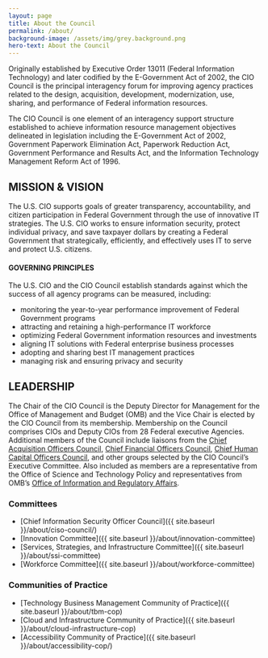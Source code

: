 ```yaml
---
layout: page
title: About the Council
permalink: /about/
background-image: /assets/img/grey.background.png
hero-text: About the Council
---
```


Originally established by Executive Order 13011 (Federal Information Technology) and later codified by the E-Government Act of 2002, the CIO Council is the principal interagency forum for improving agency practices related to the design, acquisition, development, modernization, use, sharing, and performance of Federal information resources.

The CIO Council is one element of an interagency support structure established to achieve information resource management objectives delineated in legislation including the E-Government Act of 2002, Government Paperwork Elimination Act, Paperwork Reduction Act, Government Performance and Results Act, and the Information Technology Management Reform Act of 1996.

## MISSION & VISION
The U.S. CIO supports goals of greater transparency, accountability, and citizen participation in Federal Government through the use of innovative IT strategies. The U.S. CIO works to ensure information security, protect individual privacy, and save taxpayer dollars by creating a Federal Government that strategically, efficiently, and effectively uses IT to serve and protect U.S. citizens.

#### GOVERNING PRINCIPLES
The U.S. CIO and the CIO Council establish standards against which the success of all agency programs can be measured, including:

<UL>
<LI>monitoring the year-to-year performance improvement of Federal Government programs</LI>
<LI>attracting and retaining a high-performance IT workforce</LI>
<LI>optimizing Federal Government information resources and investments</LI>
<LI>aligning IT solutions with Federal enterprise business processes</LI>
<LI>adopting and sharing best IT management practices</LI>
<LI>managing risk and ensuring privacy and security</LI>
</UL>

## LEADERSHIP
The Chair of the CIO Council is the Deputy Director for Management for the Office of Management and Budget (OMB) and the Vice Chair is elected by the CIO Council from its membership. Membership on the Council comprises CIOs and Deputy CIOs from 28 Federal executive Agencies. Additional members of the Council include liaisons from the [Chief Acquisition Officers Council](http://www.acquisition.gov/), [Chief Financial Officers Council](http://www.cfo.gov/), [Chief Human Capital Officers Council](http://www.chcoc.gov/), and other groups selected by the CIO Council’s Executive Committee. Also included as members are a representative from the Office of Science and Technology Policy and representatives from OMB’s [Office of Information and Regulatory Affairs](http://www.whitehouse.gov/omb/inforeg_default).

### Committees
* [Chief Information Security Officer Council]({{ site.baseurl }}/about/ciso-council/)
* [Innovation Committee]({{ site.baseurl }}/about/innovation-committee)
* [Services, Strategies, and Infrastructure Committee]({{ site.baseurl }}/about/ssi-committee)
* [Workforce Committee]({{ site.baseurl }}/about/workforce-committee)

### Communities of Practice
* [Technology Business Management Community of Practice]({{ site.baseurl }}/about/tbm-cop)
* [Cloud and Infrastructure Community of Practice]({{ site.baseurl }}/about/cloud-infrastructure-cop)
* [Accessibility Community of Practice]({{ site.baseurl }}/about/accessibility-cop/)
